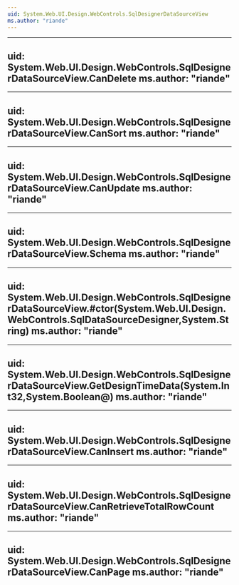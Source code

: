 ```yaml
---
uid: System.Web.UI.Design.WebControls.SqlDesignerDataSourceView
ms.author: "riande"
---
```


---
uid: System.Web.UI.Design.WebControls.SqlDesignerDataSourceView.CanDelete
ms.author: "riande"
---

---
uid: System.Web.UI.Design.WebControls.SqlDesignerDataSourceView.CanSort
ms.author: "riande"
---

---
uid: System.Web.UI.Design.WebControls.SqlDesignerDataSourceView.CanUpdate
ms.author: "riande"
---

---
uid: System.Web.UI.Design.WebControls.SqlDesignerDataSourceView.Schema
ms.author: "riande"
---

---
uid: System.Web.UI.Design.WebControls.SqlDesignerDataSourceView.#ctor(System.Web.UI.Design.WebControls.SqlDataSourceDesigner,System.String)
ms.author: "riande"
---

---
uid: System.Web.UI.Design.WebControls.SqlDesignerDataSourceView.GetDesignTimeData(System.Int32,System.Boolean@)
ms.author: "riande"
---

---
uid: System.Web.UI.Design.WebControls.SqlDesignerDataSourceView.CanInsert
ms.author: "riande"
---

---
uid: System.Web.UI.Design.WebControls.SqlDesignerDataSourceView.CanRetrieveTotalRowCount
ms.author: "riande"
---

---
uid: System.Web.UI.Design.WebControls.SqlDesignerDataSourceView.CanPage
ms.author: "riande"
---
